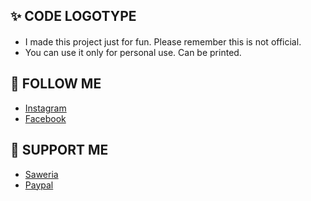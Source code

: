 ## ✨ CODE LOGOTYPE


####
- I made this project just for fun. Please remember this is not official.
- You can use it only for personal use. Can be printed.

## 🚀 FOLLOW ME
- [Instagram](https://www.instagram.com/andrerio669/)
- [Facebook](https://www.facebook.com/andrefigma)
 
  
## 🍺 SUPPORT ME

- [Saweria](https://saweria.co/andrerio)
- [Paypal](https://www.paypal.com/paypalme/andrerio669)
